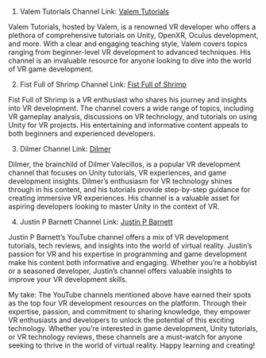 1. Valem Tutorials Channel Link: [Valem Tutorials](https://www.youtube.com/@ValemTutorials)

Valem Tutorials, hosted by Valem, is a renowned VR developer who offers a plethora of comprehensive tutorials on Unity, OpenXR, Oculus development, and more. With a clear and engaging teaching style, Valem covers topics ranging from beginner-level VR development to advanced techniques. His channel is an invaluable resource for anyone looking to dive into the world of VR game development.

2. Fist Full of Shrimp Channel Link: [Fist Full of Shrimp](https://www.youtube.com/channel/UCGdxet67QoJij3koOVygssA)

Fist Full of Shrimp is a VR enthusiast who shares his journey and insights into VR development. The channel covers a wide range of topics, including VR gameplay analysis, discussions on VR technology, and tutorials on using Unity for VR projects. His entertaining and informative content appeals to both beginners and experienced developers.

3. Dilmer Channel Link: [Dilmer](https://www.youtube.com/@dilmerv)

Dilmer, the brainchild of Dilmer Valecillos, is a popular VR development channel that focuses on Unity tutorials, VR experiences, and game development insights. Dilmer’s enthusiasm for VR technology shines through in his content, and his tutorials provide step-by-step guidance for creating immersive VR experiences. His channel is a valuable asset for aspiring developers looking to master Unity in the context of VR.

4. Justin P Barnett Channel Link: [Justin P Barnett](https://www.youtube.com/@JustinPBarnett)

Justin P Barnett’s YouTube channel offers a mix of VR development tutorials, tech reviews, and insights into the world of virtual reality. Justin’s passion for VR and his expertise in programming and game development make his content both informative and engaging. Whether you’re a hobbyist or a seasoned developer, Justin’s channel offers valuable insights to improve your VR development skills.

My take: The YouTube channels mentioned above have earned their spots as the top four VR development resources on the platform. Through their expertise, passion, and commitment to sharing knowledge, they empower VR enthusiasts and developers to unlock the potential of this exciting technology. Whether you’re interested in game development, Unity tutorials, or VR technology reviews, these channels are a must-watch for anyone seeking to thrive in the world of virtual reality. Happy learning and creating!
